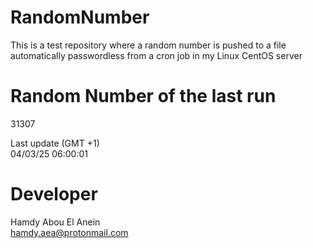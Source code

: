 # RandomNumber    
This is a test repository where a random number is pushed to a file automatically passwordless from a cron job in my Linux CentOS server    
# Random Number of the last run   
31307
      
Last update (GMT +1)    
04/03/25 06:00:01
# Developer    
Hamdy Abou El Anein   
hamdy.aea@protonmail.com
